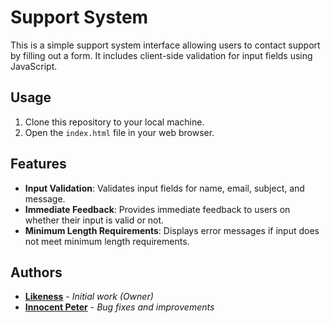 # Support System

This is a simple support system interface allowing users to contact support by filling out a form. It includes client-side validation for input fields using JavaScript.

## Usage

1. Clone this repository to your local machine.
2. Open the `index.html` file in your web browser.

## Features

- **Input Validation**: Validates input fields for name, email, subject, and message.
- **Immediate Feedback**: Provides immediate feedback to users on whether their input is valid or not.
- **Minimum Length Requirements**: Displays error messages if input does not meet minimum length requirements.

## Authors

- **[Likeness](https://github.com/Likeness01/)** - *Initial work (Owner)*
- **[Innocent Peter](https://github.com/Ip-Tec/)** - *Bug fixes and improvements*